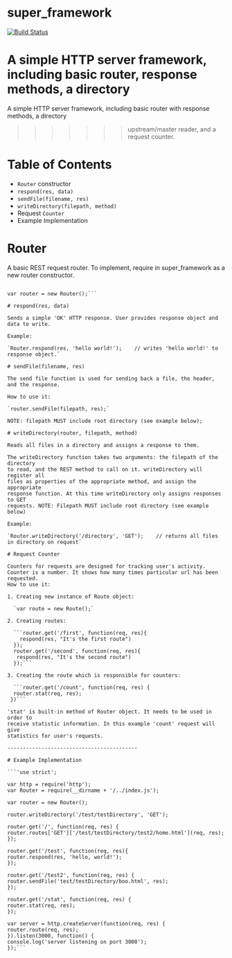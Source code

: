# super_framework

[![Build Status](https://travis-ci.org/tinasharma/super_framework.svg?branch=master)](https://travis-ci.org/tinasharma/super_framework)

A simple HTTP server framework, including basic router, response methods, a directory
=======
A simple HTTP server framework, including basic router with response methods, a directory
>>>>>>> upstream/master
reader, and a request counter.

Table of Contents
=================

* `Router` constructor
* `respond(res, data)`
* `sendFile(filename, res)`
* `writeDirectory(filepath, method)`
* Request `Counter`
* Example Implementation

# Router

  A basic REST request router. To implement, require in super_framework as a new
  router constructor.

  ```var Router = require('super_framework');

  var router = new Router();```

# respond(res, data)

  Sends a simple 'OK' HTTP response. User provides response object and data to write.

  Example:

  `Router.respond(res, 'hello world!');    // writes 'hello world!' to response object.`

# sendFile(filename, res)

  The send file function is used for sending back a file, the header, and the response.

  How to use it:

  `router.sendFile(filepath, res);`

  NOTE: filepath MUST include root directory (see example below);

# writeDirectory(router, filepath, method)

  Reads all files in a directory and assigns a response to them.

  The writeDirectory function takes two arguments: the filepath of the directory
  to read, and the REST method to call on it. writeDirectory will register all
  files as properties of the appropriate method, and assign the appropriate
  response function. At this time writeDirectory only assigns responses to GET
  requests. NOTE: Filepath MUST include root directory (see example below)

  Example:

  `Router.writeDirectory('/directory', 'GET');    // returns all files in directory on request`

# Request Counter

  Counters for requests are designed for tracking user's activity.
  Counter is a number. It shows how many times particular url has been requested.
  How to use it:

  1. Creating new instance of Route object:

    `var route = new Route();`

  2. Creating routes:

    ```router.get('/first', function(req, res){
      respond(res, "It's the first route")
    });
    router.get('/second', function(req, res){
     respond(res, "It's the second route")
    });```

  3. Creating the route which is responsible for counters:

    ```router.get('/count', function(req, res) {
    router.stat(req, res);
   })```

  'stat' is built-in method of Router object. It needs to be used in order to
  receive statistic information. In this example 'count' request will give
  statistics for user's requests.

------------------------------------------

# Example Implementation

```'use strict';

var http = require('http');
var Router = require(__dirname + '/../index.js');

var router = new Router();

router.writeDirectory('/test/testDirectory', 'GET');

router.get('/', function(req, res) {
  router.routes['GET']['/test/testDirectory/test2/home.html'](req, res);
});

router.get('/test', function(req, res){
  router.respond(res, 'hello, world!');
});

router.get('/test2', function(req, res) {
  router.sendFile('test/testDirectory/boo.html', res);
});

router.get('/stat', function(req, res) {
  router.stat(req, res);
});

var server = http.createServer(function(req, res) {
  router.route(req, res);
}).listen(3000, function() {
  console.log('server listening on port 3000');
});```
